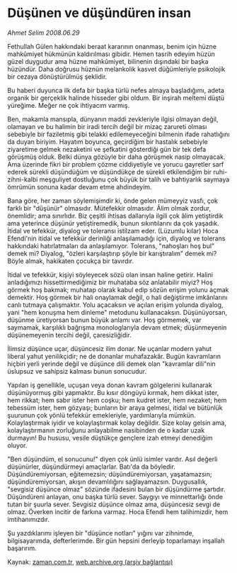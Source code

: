 # Düşünen ve düşündüren insan

*Ahmet Selim 2008.06.29*

<tr><td class="metin" colspan="2" style="padding-top: 20px; padding-left: 5px; padding-right: 10px;">Fethullah Gülen hakkındaki beraat kararının onanması, benim için hüzne mahkûmiyet hükmünün kaldırılması gibidir. Hemen tasrih edeyim hüzün güzel duygudur ama hüzne mahkûmiyet, bilinenin dışındaki bir başka hüzündür. Daha doğrusu hüznün melankolik kasvet düğümleriyle psikolojik bir cezaya dönüştürülmüş şeklidir.</td></tr><tr><td class="metin" colspan="2" style="padding-top: 20px; padding-left: 5px; padding-right: 10px;"><p>Bu haberi duyunca ilk defa bir başka türlü nefes almaya başladığımı, adeta organik bir gerçeklik halinde hisseder gibi oldum. Bir inşirah meltemi düştü yüreğime. Meğer ne çok ihtiyacım varmış.
<p> Ben, makamla mansıpla, dünyanın maddi zevkleriyle ilgisi olmayan değil, olamayan ve bu halimin bir iradi tercih değil bir mizaç zarureti olması sebebiyle bir faziletmiş gibi telakki edilemeyeceğini bilmenin ifade rahatlığını da duyan biriyim. Hayatım boyunca, geçirdiğim bir hastalık sebebiyle ziyaretime gelmek nezaketini ve şefkatini gösterdiği gün bir tek defa görüşmüş olduk. Belki dünya gözüyle bir daha görüşmek nasip olmayacak. Ama üzerinde fikri bir problem çözme ciddiyetiyle ve yorucu gayretler sarf ederek sürekli düşündüğüm ve düşündükçe de sürekli etkilendiğim bir ruhi-zihni-kalbi meşguliyet dostluğunu çok büyük bir talih ve bahtiyarlık saymaya ömrümün sonuna kadar devam etme ahdindeyim.
<p>Bana göre, her zaman söylemişimdir ki, önde gelen mümeyyiz vasfı, çok farklı bir "düşünür" olmasıdır. Mütefekkir olmasıdır. Âlim olmak zordur, önemlidir; ama sınırlıdır. Biz çeşitli ihtisas dallarıyla ilgili çok âlim yetiştirdik ama yeterince düşünür yetiştiremedik, bunun sıkıntılarını da çok yaşadık. İtidal ve tefekkür, diyalog ve toleransı istilzam eder. (Lüzumlu kılar) Hoca Efendi'nin itidal ve tefekkür derinliği anlaşılamadığı için, diyalog ve tolerans hakkındaki hatırlatmaları da anlaşılamıyor. Tolerans, "nahoşları hoş bul" demek mi? Diyalog, "özleri karşılaştırıp şöyle bir karıştıralım" demek mi? Böyle almak, hakikaten çocukça bir tavırdır. 
<p> İtidal ve tefekkür, kişiyi söyleyecek sözü olan insan haline getirir. Halini anladığımızı hissettirmediğimiz bir muhataba söz anlatabilir miyiz? Hoş görmek hoş bakmak; muhatap olarak kabul edip sözün erişim yolunu açmak demektir. Hoş görmek bir hali onaylamak değil, o hali değiştirme imkânlarını canlı tutmaya çalışmaktır. Yolu açacaksın ve açılan erişim yolunda diyalog, yani "hem konuşma hem dinleme" metodunu kullanacaksın. Düşünüyorsan, düşünme üretiyorsan bunun büyük anlamı var. Hoş görmemek, var saymamak, karşılıklı bağrışma monologlarıyla devam etmek; düşünmeyenin düşünemeyenin tercihi değil, çaresizliğidir.
<p> İlimsiz düşünce uçar, düşüncesiz ilim donar. Ne uçanlar modern yahut liberal yahut yenilikçidir; ne de donanlar muhafazakâr. Bugün kavramların hiçbiri yerli yerinde değil ve düşünce dili demek olan "kavramlar dili"nin üslupsuz ve sahipsiz kalması bunun sonucudur.
<p> Yapılan iş genellikle, uçuşan veya donan kavram gölgelerini kullanarak düşünüyormuş gibi yapmaktır. Bu kısır döngüyü kırmak, hem dikkat ister, hem rikkat; hem sabır ister hem coşku; hem kudret ister, hem nezaket; hem tebessüm ister, hem gözyaşı; bunların bir araya gelmesi, itidal ve bütünlük şuurunun çok yönlü tefekkür emekleriyle, yardımlarıyla mümkün. Kolaylaştırmak iyidir ve kolaylaştırmak kolay değildir. Size kolay gelsin ama, kolaylaştırmanın zorluğunu anlayabilme nasibinden de o kadar uzak durmayın! Bu hususu, vesile düştükçe gençlere izah etmeyi denediğim oluyor.
<p> "Ben düşündüm, el sonucunu!" diyen çok ünlü isimler vardır. Asıl değerli düşünürler, düşündürmeyi amaçlarlar. Batı'da da böyledir. Düşündüremiyorsan, eğitemezsin; düşündüremiyorsan, yaşatamazsın; düşündüremiyorsan, akışın devamlılığını sağlayamazsın. Duygusallık, "sevgisiz düşünce olmaz" sözünde ifadesini bulan bir düşündürme şartıdır. Düşündüreni anlayan, onu başka türlü sever. Saygıyı ve minnettarlığı önde tutan bir şuurla sever. Sevgisiz düşünce olmaz ama, düşüncesiz sevgi de olmaz. Överken incitir de farkına varmaz. Hoca Efendi hem talihimizdir, hem imtihanımızdır.
<p> Şu yazdıklarımı işleyen bir "düşünce notları" yığını var zihnimde, bilgisayarımda, defterlerimde. Bir gün hepsini derleyip toparlamayı inşallah başarırım. <br/></p></p></p></p></p></p></p></p></td></tr>

Kaynak: [zaman.com.tr](http://zaman.com.tr/yazar.do?yazino=707826), [web.archive.org (arşiv bağlantısı)](http://web.archive.org/web/20080804211739/http://www.zaman.com.tr:80/yazar.do?yazino=707826)
